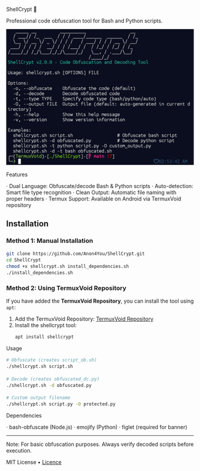 ShellCrypt 🔐

Professional code obfuscation tool for Bash and Python scripts.

![Shellcrypt](shellcrypt.jpg)

Features

· Dual Language: Obfuscate/decode Bash & Python scripts
· Auto-detection: Smart file type recognition
· Clean Output: Automatic file naming with proper headers
· Termux Support: Available on Android via TermuxVoid repository

## Installation

### Method 1: Manual Installation

```bash
git clone https://github.com/Anon4You/ShellCrypt.git
cd ShellCrypt
chmod +x shellcrypt.sh install_dependencies.sh
./install_dependencies.sh
```

### Method 2: Using TermuxVoid Repository

If you have added the **TermuxVoid Repository**, you can install the tool using `apt`:

1. Add the TermuxVoid Repository: [TermuxVoid Repository](https://github.com/termuxvoid)
2. Install the shellcrypt tool:
   ```bash
   apt install shellcrypt
   ```

Usage

```bash
# Obfuscate (creates script_ob.sh)
./shellcrypt.sh script.sh

# Decode (creates obfuscated_dc.py)  
./shellcrypt.sh -d obfuscated.py

# Custom output filename
./shellcrypt.sh script.py -O protected.py
```

Dependencies

· bash-obfuscate (Node.js)
· emojify (Python)
· figlet (required for banner)

---

Note: For basic obfuscation purposes. Always verify decoded scripts before execution.

MIT License • [Licence](LICENSE)
